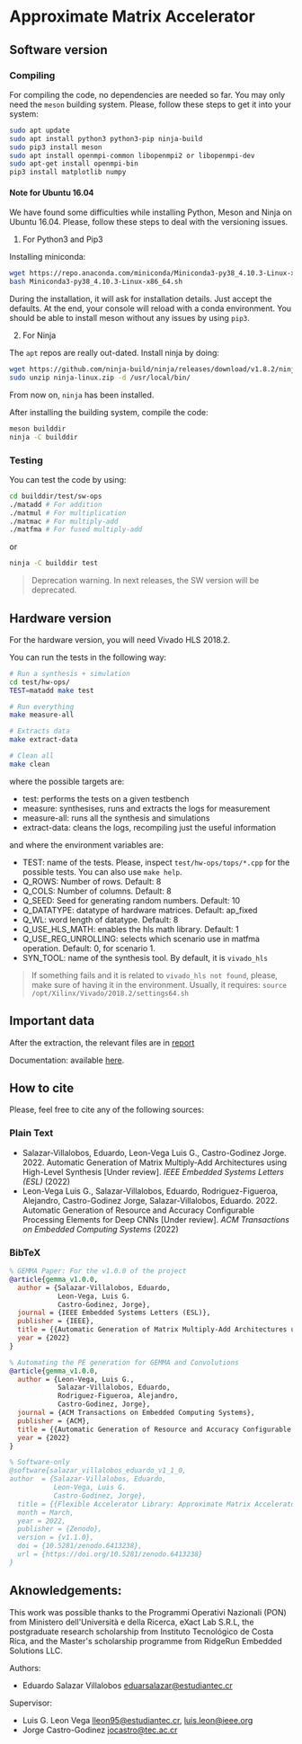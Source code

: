 # Approximate Matrix Accelerator

## Software version

### Compiling

For compiling the code, no dependencies are needed so far. You may only need the `meson` building system. Please, follow these steps to get it into your system:

```bash
sudo apt update
sudo apt install python3 python3-pip ninja-build
sudo pip3 install meson
sudo apt install openmpi-common libopenmpi2 or libopenmpi-dev
sudo apt-get install openmpi-bin
pip3 install matplotlib numpy
```
#### Note for Ubuntu 16.04

We have found some difficulties while installing Python, Meson and Ninja on Ubuntu 16.04. Please, follow these steps to deal with the versioning issues.

1. For Python3 and Pip3

Installing miniconda:

```bash
wget https://repo.anaconda.com/miniconda/Miniconda3-py38_4.10.3-Linux-x86_64.sh
bash Miniconda3-py38_4.10.3-Linux-x86_64.sh
```

During the installation, it will ask for installation details. Just accept the defaults. At the end, your console will reload with a conda environment. You should be able to install meson without any issues by using `pip3`.

2. For Ninja

The `apt` repos are really out-dated. Install ninja by doing:

```bash
wget https://github.com/ninja-build/ninja/releases/download/v1.8.2/ninja-linux.zip
sudo unzip ninja-linux.zip -d /usr/local/bin/
```

From now on, `ninja` has been installed.

After installing the building system, compile the code:

```bash
meson builddir
ninja -C builddir
```

### Testing

You can test the code by using:

```bash
cd builddir/test/sw-ops
./matadd # For addition
./matmul # For multiplication
./matmac # For multiply-add
./matfma # For fused multiply-add
```

or

```bash
ninja -C builddir test
```

> Deprecation warning. In next releases, the SW version will be deprecated.

## Hardware version

For the hardware version, you will need Vivado HLS 2018.2.

You can run the tests in the following way:

```bash
# Run a synthesis + simulation
cd test/hw-ops/
TEST=matadd make test

# Run everything
make measure-all

# Extracts data
make extract-data

# Clean all
make clean
```

where the possible targets are:

* test: performs the tests on a given testbench
* measure: synthesises, runs and extracts the logs for measurement
* measure-all: runs all the synthesis and simulations
* extract-data: cleans the logs, recompiling just the useful information

and where the environment variables are:

* TEST: name of the tests. Please, inspect `test/hw-ops/tops/*.cpp` for the possible tests. You can also use `make help`.
* Q_ROWS: Number of rows. Default: 8
* Q_COLS: Number of columns. Default: 8
* Q_SEED: Seed for generating random numbers. Default: 10
* Q_DATATYPE: datatype of hardware matrices. Default: ap_fixed
* Q_WL: word length of datatype. Default: 8
* Q_USE_HLS_MATH: enables the hls math library. Default: 1
* Q_USE_REG_UNROLLING: selects which scenario use in matfma operation. Default: 0, for scenario 1.
* SYN_TOOL: name of the synthesis tool. By default, it is `vivado_hls`

> If something fails and it is related to `vivado_hls not found`, please, make sure of having it in the environment. Usually, it requires:
> `source /opt/Xilinx/Vivado/2018.2/settings64.sh`

## Important data

After the extraction, the relevant files are in [report](./report/)

Documentation: available [here](https://msee2.gitlab.io/approximate-flexible-acceleration-ml/approximate-gemm-accelerator).


## How to cite

Please, feel free to cite any of the following sources:

### Plain Text

* Salazar-Villalobos, Eduardo, Leon-Vega Luis G., Castro-Godinez Jorge. 2022. Automatic Generation of Matrix Multiply-Add Architectures using High-Level Synthesis [Under review]. *IEEE Embedded Systems Letters (ESL)* (2022)
* Leon-Vega Luis G., Salazar-Villalobos, Eduardo, Rodriguez-Figueroa, Alejandro, Castro-Godinez Jorge, Salazar-Villalobos, Eduardo. 2022. Automatic Generation of Resource and Accuracy Configurable Processing Elements for Deep CNNs [Under review]. *ACM Transactions on Embedded Computing Systems* (2022)

### BibTeX

```bibtex
% GEMMA Paper: For the v1.0.0 of the project
@article{gemma_v1.0.0,
  author = {Salazar-Villalobos, Eduardo,
            Leon-Vega, Luis G.
            Castro-Godinez, Jorge},
  journal = {IEEE Embedded Systems Letters (ESL)},
  publisher = {IEEE},
  title = {{Automatic Generation of Matrix Multiply-Add Architectures using High-Level Synthesis [Under review]}},
  year = {2022}
}

% Automating the PE generation for GEMMA and Convolutions
@article{gemma_v1.0.0,
  author = {Leon-Vega, Luis G.,
            Salazar-Villalobos, Eduardo,
            Rodriguez-Figueroa, Alejandro,
            Castro-Godinez, Jorge},
  journal = {ACM Transactions on Embedded Computing Systems},
  publisher = {ACM},
  title = {{Automatic Generation of Resource and Accuracy Configurable Processing Elements for Deep CNNs}},
  year = {2022}
}

% Software-only
@software{salazar_villalobos_eduardo_v1_1_0,
author  = {Salazar-Villalobos, Eduardo,
           Leon-Vega, Luis G.
           Castro-Godinez, Jorge},
  title = {{Flexible Accelerator Library: Approximate Matrix Accelerator}},
  month = March,
  year = 2022,
  publisher = {Zenodo},
  version = {v1.1.0},
  doi = {10.5281/zenodo.6413238},
  url = {https://doi.org/10.5281/zenodo.6413238}
}
```

## Aknowledgements:

This work was possible thanks to the Programmi Operativi Nazionali (PON) from Ministero dell'Università e della Ricerca, eXact Lab S.R.L, the postgraduate research scholarship from Instituto Tecnológico de Costa Rica, and the Master's scholarship programme from RidgeRun Embedded Solutions LLC.


Authors:

* Eduardo Salazar Villalobos <eduarsalazar@estudiantec.cr>

Supervisor:

* Luis G. Leon Vega <lleon95@estudiantec.cr>, <luis.leon@ieee.org>
* Jorge Castro-Godinez <jocastro@tec.ac.cr>
